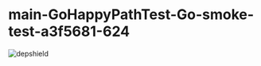# main-GoHappyPathTest-Go-smoke-test-a3f5681-624

![depshield](https://depshield.sonatype.org/badges/depshield-prod/main-GoHappyPathTest-Go-smoke-test-a3f5681-624/depshield.svg)